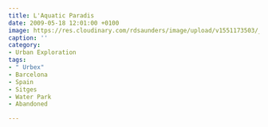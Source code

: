 ```yaml
---
title: L'Aquatic Paradis
date: 2009-05-18 12:01:00 +0100
image: https://res.cloudinary.com/rdsaunders/image/upload/v1551173503/_DSC5061_2_3.jpg
caption: ''
category:
- Urban Exploration
tags:
- " Urbex"
- Barcelona
- Spain
- Sitges
- Water Park
- Abandoned

---
```

